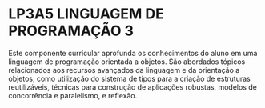 <h1>LP3A5 LINGUAGEM DE PROGRAMAÇÃO 3</h1>

<p>
  Este componente curricular aprofunda os conhecimentos do aluno em uma linguagem de
programação orientada a objetos. São abordados tópicos relacionados aos recursos
avançados da linguagem e da orientação a objetos, como utilização do sistema de tipos
para a criação de estruturas reutilizáveis, técnicas para construção de aplicações robustas,
modelos de concorrência e paralelismo, e reflexão.
</p>
